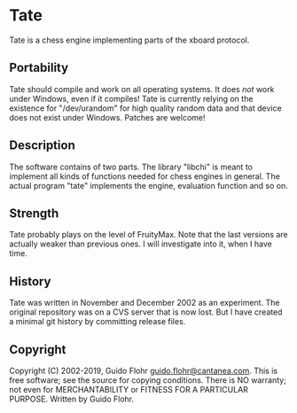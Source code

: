 # Tate

Tate is a chess engine implementing parts of the xboard protocol.

## Portability

Tate should compile and work on all operating systems.  It does *not* work
under Windows, even if it compiles! Tate is currently relying on the
existence for "/dev/urandom" for high quality random data and that device
does not exist under Windows.  Patches are welcome!

## Description

The software contains of two parts. The library "libchi" is meant to implement
all kinds of functions needed for chess engines in general. The actual program
"tate" implements the engine, evaluation function and so on.

## Strength

Tate probably plays on the level of FruityMax. Note that the last versions are
actually weaker than previous ones. I will investigate into it, when I have
time.

## History

Tate was written in November and December 2002 as an experiment. The original
repository was on a CVS server that is now lost. But I have created a minimal
git history by committing release files.

## Copyright

Copyright (C) 2002-2019, Guido Flohr <guido.flohr@cantanea.com>.
This is free software; see the source for copying conditions.  There is NO
warranty; not even for MERCHANTABILITY or FITNESS FOR A PARTICULAR PURPOSE.
Written by Guido Flohr.
